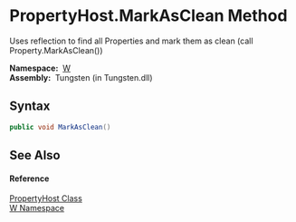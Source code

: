 PropertyHost.MarkAsClean Method
===============================
  Uses reflection to find all Properties and mark them as clean (call Property.MarkAsClean())

  **Namespace:**  [W][1]  
  **Assembly:**  Tungsten (in Tungsten.dll)

Syntax
------

```csharp
public void MarkAsClean()
```


See Also
--------

#### Reference
[PropertyHost Class][2]  
[W Namespace][1]  

[1]: ../README.md
[2]: README.md
[3]: ../../_icons/Help.png